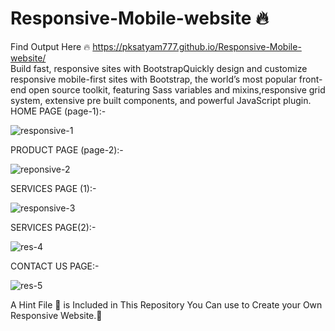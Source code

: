 # Responsive-Mobile-website 🔥
Find Output Here 🔥 https://pksatyam777.github.io/Responsive-Mobile-website/ </br>
Build fast, responsive sites with BootstrapQuickly design and customize responsive mobile-first sites with Bootstrap, the world’s most popular front-end open source toolkit, featuring Sass variables and mixins,responsive grid system, extensive pre built components, and powerful JavaScript plugin.
HOME PAGE (page-1):-

![responsive-1](https://user-images.githubusercontent.com/69614044/109641545-d92f1c00-7b77-11eb-9835-2a6796f7fe76.PNG)

PRODUCT PAGE (page-2):-

![reponsive-2](https://user-images.githubusercontent.com/69614044/109641911-4c389280-7b78-11eb-8816-994d313653d4.PNG)

SERVICES PAGE (1):-

![responsive-3](https://user-images.githubusercontent.com/69614044/109642290-c9fc9e00-7b78-11eb-8854-86cfbc18132e.PNG)

SERVICES PAGE(2):-

![res-4](https://user-images.githubusercontent.com/69614044/109642459-029c7780-7b79-11eb-8357-86d0aeb30972.PNG)

CONTACT US PAGE:-

![res-5](https://user-images.githubusercontent.com/69614044/109642686-4d1df400-7b79-11eb-99f0-7bd69d0d2b83.PNG)


A Hint File 🧧 is Included in This Repository You Can use to Create your Own Responsive Website.💫
